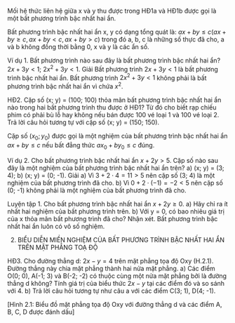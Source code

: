 Mối hệ thức liên hệ giữa x và y thu được trong HĐ1a và HĐ1b được gọi là một bất phương trình bậc nhất hai ẩn.

Bất phương trình bậc nhất hai ẩn x, y có dạng tổng quát là:
$ax + by \leq c (ax + by \geq c, ax + by < c, ax + by > c)$
trong đó a, b, c là những số thực đã cho, a và b không đồng thời bằng 0, x và y là các ẩn số.

Ví dụ 1. Bất phương trình nào sau đây là bất phương trình bậc nhất hai ẩn?
$2x + 3y < 1$;     $2x^2 + 3y < 1$.
Giải
Bất phương trình $2x + 3y < 1$ là bất phương trình bậc nhất hai ẩn.
Bất phương trình $2x^2 + 3y < 1$ không phải là bất phương trình bậc nhất hai ẩn vì chứa $x^2$.

HĐ2. Cặp số (x; y) = (100; 100) thỏa mãn bất phương trình bậc nhất hai ẩn nào trong hai bất phương trình thu được ở HĐ1? Từ đó cho biết rạp chiếu phim có phải bù lỗ hay không nếu bán được 100 vé loại 1 và 100 vé loại 2.
Trả lời câu hỏi tương tự với cặp số (x; y) = (150; 150).

Cặp số $(x_0; y_0)$ được gọi là một nghiệm của bất phương trình bậc nhất hai ẩn $ax + by \leq c$ nếu bất đẳng thức $ax_0 + by_0 \leq c$ đúng.

Ví dụ 2. Cho bất phương trình bậc nhất hai ẩn $x + 2y > 5$. Cặp số nào sau đây là một nghiệm của bất phương trình bậc nhất hai ẩn trên?
a) (x; y) = (3; 4);     b) (x; y) = (0; -1).
Giải
a) Vì $3 + 2 \cdot 4 = 11 > 5$ nên cặp số (3; 4) là một nghiệm của bất phương trình đã cho.
b) Vì $0 + 2 \cdot (-1) = -2 < 5$ nên cặp số (0; -1) không phải là một nghiệm của bất phương trình đã cho.

Luyện tập 1. Cho bất phương trình bậc nhất hai ẩn $x + 2y \geq 0$.
a) Hãy chỉ ra ít nhất hai nghiệm của bất phương trình trên.
b) Với y = 0, có bao nhiêu giá trị của x thỏa mãn bất phương trình đã cho?
Nhận xét. Bất phương trình bậc nhất hai ẩn luôn có vô số nghiệm.

2. BIỂU DIỄN MIỀN NGHIỆM CỦA BẤT PHƯƠNG TRÌNH BẬC NHẤT HAI ẨN TRÊN MẶT PHẲNG TOẠ ĐỘ

HĐ3. Cho đường thẳng d: $2x - y = 4$ trên mặt phẳng tọa độ Oxy (H.2.1). Đường thẳng này chia mặt phẳng thành hai nửa mặt phẳng.
a) Các điểm O(0; 0), A(-1; 3) và B(-2; -2) có thuộc cùng một nửa mặt phẳng bởi là đường thẳng d không? Tính giá trị của biểu thức $2x - y$ tại các điểm đó và so sánh với 4.
b) Trả lời câu hỏi tương tự như câu a với các điểm C(3; 1), D(4; -1).

[Hình 2.1: Biểu đồ mặt phẳng tọa độ Oxy với đường thẳng d và các điểm A, B, C, D được đánh dấu]